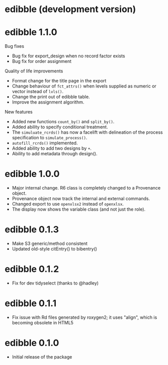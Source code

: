 # edibble (development version)

# edibble 1.1.0

Bug fixes

* Bug fix for export_design when no record factor exists
* Bug fix for order assignment

Quality of life improvements

* Format change for the title page in the export
* Change behaviour of `fct_attrs()` when levels supplied as numeric or vector 
  instead of `lvls()`. 
* Change the print out of edibble table.
* Improve the assignment algorithm.

New features 

* Added new functions `count_by()` and `split_by()`.
* Added ability to specify conditional treatment.
* The `simuluate_rcrds()` has now a facelift with delineation of the process specification to `simulate_process()`. 
* `autofill_rcrds()` implemented.
* Added ability to add two designs by `+`.
* Ability to add metadata through design().



# edibble 1.0.0

* Major internal change. R6 class is completely changed to a Provenance object.
* Provenance object now track the internal and external commands. 
* Changed export to use `openxlsx2` instead of `openxlsx`. 
* The display now shows the variable class (and not just the role).

# edibble 0.1.3

* Make S3 generic/method consistent
* Updated old-style citEntry() to bibentry()

# edibble 0.1.2

* Fix for dev tidyselect (thanks to @hadley)

# edibble 0.1.1

* Fix issue with Rd files generated by roxygen2; it uses "align", which is becoming obsolete in HTML5

# edibble 0.1.0

* Initial release of the package
